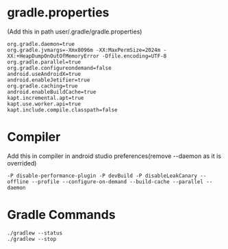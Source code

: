 # gradle.properties 
(Add this in path user/.gradle/gradle.properties)
```
org.gradle.daemon=true
org.gradle.jvmargs=-Xmx8096m -XX:MaxPermSize=2024m -XX:+HeapDumpOnOutOfMemoryError -Dfile.encoding=UTF-8
org.gradle.parallel=true
org.gradle.configureondemand=false
android.useAndroidX=true
android.enableJetifier=true
org.gradle.caching=true
android.enableBuildCache=true
kapt.incremental.apt=true
kapt.use.worker.api=true
kapt.include.compile.classpath=false
```

# Compiler
Add this in compiler in android studio preferences(remove --daemon as it is overrided)
```
-P disable-performance-plugin -P devBuild -P disableLeakCanary --offline --profile --configure-on-demand --build-cache --parallel --daemon
```

# Gradle Commands
```
./gradlew --status
./gradlew --stop
```
